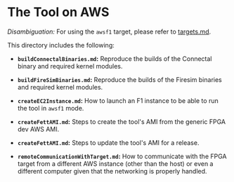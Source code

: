 # The Tool on AWS #

*Disambiguation:* For using the `awsf1` target, please refer to [targets.md](../base/targets.md).

This directory includes the following:

- **`buildConnectalBinaries.md`:** Reproduce the builds of the Connectal binary and required kernel modules.

- **`buildFireSimBinaries.md`:** Reproduce the builds of the Firesim binaries and required kernel modules.

- **`createEC2Instance.md`:** How to launch an F1 instance to be able to run the tool in `awsf1` mode.

- **`createFettAMI.md`:** Steps to create the tool's AMI from the generic FPGA dev AWS AMI.

- **`createFettAMI.md`:** Steps to update the tool's AMI for a release.

- **`remoteCommunicationWithTarget.md`:** How to communicate with the FPGA target from a different AWS instance (other than the host) or even a different computer given that the networking is properly handled.